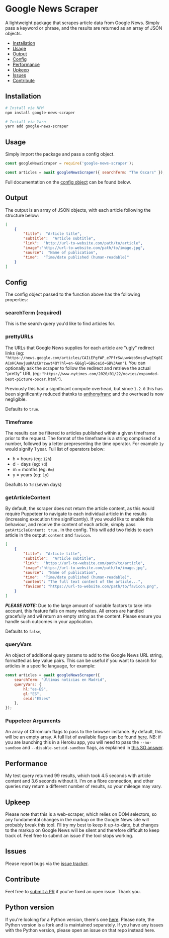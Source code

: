 
# Google News Scraper
A lightweight package that scrapes article data from Google News. Simply pass a keyword or phrase, and the results are returned as an array of JSON objects.

* [Installation](#installation)
* [Usage](#usage)
* [Output](#output)
* [Config](#config)
* [Performance](#performance)
* [Upkeep](#upkeep)
* [Issues](#issues)
* [Contribute](#contribute)

## Installation
```bash
# Install via NPM
npm install google-news-scraper
```

```bash
# Install via Yarn
yarn add google-news-scraper
```

## Usage
Simply import the package and pass a config object.
```javascript
const googleNewsScraper = require('google-news-scraper');

const articles = await googleNewsScraper({ searchTerm: "The Oscars" });

```
Full documentation on the [config object](#config) can be found below.

## Output
The output is an array of JSON objects, with each article following the structure below:

```json
[
    {
        "title":  "Article title",
        "subtitle":  "Article subtitle",
        "link":  "http://url-to-website.com/path/to/article",
        "image":"http://url-to-website.com/path/to/image.jpg",
        "source":  "Name of publication",
        "time":  "Time/date published (human-readable)"
    }
]
```

## Config
The config object passed to the function above has the following properties:

### searchTerm (required)
This is the search query you'd like to find articles for.

### prettyURLs
The URLs that Google News supplies for each article are "ugly" redirect links (eg: `"https://news.google.com/articles/CAIiEPgfWP_e7PfrSwLwvWeb5msqFwgEKg8IACoHCAowjuuKAzCWrzwwt4QY?hl=en-GB&gl=GB&ceid=GB%3Aen"`).
You can optionally ask the scraper to follow the redirect and retrieve the actual "pretty" URL (eg: `"https://www.nytimes.com/2020/01/22/movies/expanded-best-picture-oscar.html"`).

Previously this had a significant compute overhead, but since `1.2.0` this has been significantly reduced thatnks to [anthonyfranc](https://github.com/lewisdonovan/google-news-scraper/issues/42) and the overhead is now negligible.

Defaults to `true`.

### Timeframe
The results can be filtered to articles published within a given timeframe prior to the request.
The format of the timeframe is a string comprised of a number, followed by a letter prepresenting the time operator. For example `1y` would signify 1 year. Full list of operators below:
* h = hours (eg: `12h`)
* d = days (eg: `7d`)
* m = months (eg: `6m`)
* y = years (eg: `1y`)

Deafults to `7d` (seven days)

### getArticleContent
By default, the scraper does not return the article content, as this would require Puppeteer to navigate to each individual article in the results (increasing execution time significantly). If you would like to enable this behaviour, and receive the content of each article, simply pass `getArticleContent: true,` in the config. This will add two fields to each article in the output: `content` and `favicon`.

```json
[
    {
        "title":  "Article title",
        "subtitle":  "Article subtitle",
        "link":  "https://url-to-website.com/path/to/article",
        "image":"https://url-to-website.com/path/to/image.jpg",
        "source":  "Name of publication",
        "time":  "Time/date published (human-readable)", 
        "content": "The full text content of the article...", 
        "favicon": "https://url-to-website.com/path/to/favicon.png",
    }
]
```

***PLEASE NOTE:*** Due to the large amount of variable factors to take into account, this feature fails on many websites. All errors are handled gracefully and wil return an empty string as the content. Please ensure you handle such outcomes in your application.

Defaults to `false`;

### queryVars
An object of additional query params to add to the Google News URL string, formatted as key value pairs. This can be useful if you want to search for articles in a specific language, for example:
```javascript
const articles = await googleNewsScraper({
    searchTerm: "Últimas noticias en Madrid",
    queryVars: {
        hl:"es-ES",
        gl:"ES",
        ceid:"ES:es"
    },
});
```

### Puppeteer Arguments
An array of Chromium flags to pass to the browser instance. By default, this will be an empty array.
A full list of available flags can be found [here](https://peter.sh/experiments/chromium-command-line-switches/).
NB: if you are launching this in a Heroku app, you will need to pass the `--no-sandbox` and `--disable-setuid-sandbox` flags, as explained in [this SO answer](https://stackoverflow.com/a/52228855/7546845).

## Performance
My test query returned 99 results, which took 4.5 seconds with article content and 3.6 seconds without it. I'm on a fibre connection, and other queries may return a different number of results, so your mileage may vary. 

## Upkeep
Please note that this is a web-scraper, which relies on DOM selectors, so any fundamental changes in the markup on the Google News site will probably break this tool. I'll try my best to keep it up-to-date, but changes to the markup on Google News will be silent and therefore difficult to keep track of. Feel free to submit an issue if the tool stops working.

## Issues
Please report bugs via the [issue tracker](https://github.com/lewisdonovan/google-news-scraper/issues).

## Contribute
Feel free to [submit a PR](https://github.com/lewisdonovan/google-news-scraper/pulls) if you've fixed an open issue. Thank you.

## Python version
If you're looking for a Python version, there's one [here](https://github.com/morganbarber/python-news-scraper/). Please note, the Python version is a fork and is maintained separately. If you have any issues with the Python version, please open an issue on that repo instead here.